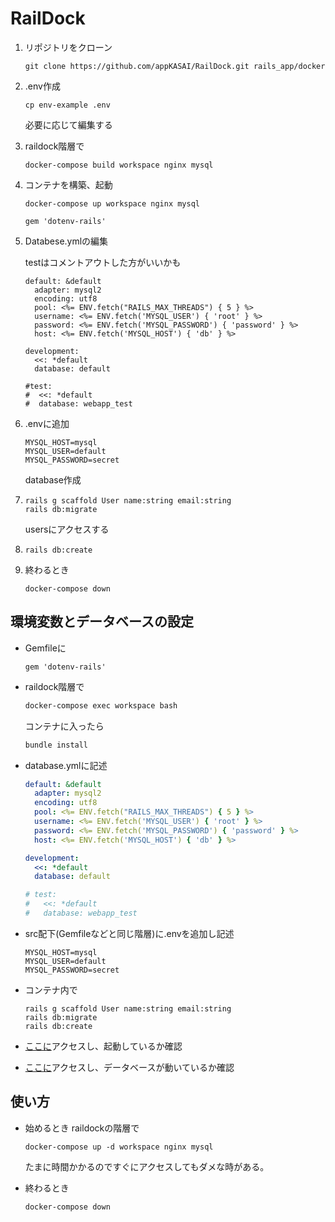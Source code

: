 # RailDock

1. リポジトリをクローン
   
   ```
   git clone https://github.com/appKASAI/RailDock.git rails_app/docker
   ```
   
2. .env作成
   ```
   cp env-example .env
   ```
   必要に応じて編集する
   
3. raildock階層で

   ```
   docker-compose build workspace nginx mysql
   ```

4. コンテナを構築、起動

   ```
   docker-compose up workspace nginx mysql
   ```

   ```
   gem 'dotenv-rails'
   ```

5. Databese.ymlの編集

   testはコメントアウトした方がいいかも

   ```
   default: &default
     adapter: mysql2
     encoding: utf8
     pool: <%= ENV.fetch("RAILS_MAX_THREADS") { 5 } %>
     username: <%= ENV.fetch('MYSQL_USER') { 'root' } %>
     password: <%= ENV.fetch('MYSQL_PASSWORD') { 'password' } %>
     host: <%= ENV.fetch('MYSQL_HOST') { 'db' } %>
   
   development:
     <<: *default
     database: default
   
   #test:
   #  <<: *default
   #  database: webapp_test
   ```

6. .envに追加

   ```
   MYSQL_HOST=mysql
   MYSQL_USER=default
   MYSQL_PASSWORD=secret
   ```

   database作成

7. ```
   rails g scaffold User name:string email:string
   rails db:migrate
   ```

   usersにアクセスする

8. ```
   rails db:create
   ```

9. 終わるとき

   ```
   docker-compose down
   ```



## 環境変数とデータベースの設定

- Gemfileに

  ```Gemfile:Gemfile
  gem 'dotenv-rails'
  ```

- raildock階層で

  ```bash
  docker-compose exec workspace bash
  ```

  コンテナに入ったら

  ```bash
  bundle install
  ```

- database.ymlに記述

  ```yml:database.yml
  default: &default
    adapter: mysql2
    encoding: utf8
    pool: <%= ENV.fetch("RAILS_MAX_THREADS") { 5 } %>
    username: <%= ENV.fetch('MYSQL_USER') { 'root' } %>
    password: <%= ENV.fetch('MYSQL_PASSWORD') { 'password' } %>
    host: <%= ENV.fetch('MYSQL_HOST') { 'db' } %>
  
  development:
    <<: *default
    database: default
  
  # test:
  #   <<: *default
  #   database: webapp_test
  ```

- src配下(Gemfileなどと同じ階層)に.envを追加し記述

  ```txt:.env
  MYSQL_HOST=mysql
  MYSQL_USER=default
  MYSQL_PASSWORD=secret
  ```

- コンテナ内で

  ```
  rails g scaffold User name:string email:string
  rails db:migrate
  rails db:create
  ```

- [ここに](http:/localhost)アクセスし、起動しているか確認

- [ここに](http:/localhost/users)アクセスし、データベースが動いているか確認



## 使い方

- 始めるとき raildockの階層で

  ```
  docker-compose up -d workspace nginx mysql
  ```

  たまに時間かかるのですぐにアクセスしてもダメな時がある。

- 終わるとき

  ```
  docker-compose down
  ```

  
